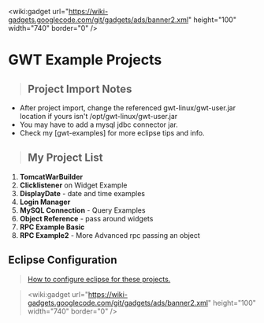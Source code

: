 
&lt;wiki:gadget url="https://wiki-gadgets.googlecode.com/git/gadgets/ads/banner2.xml" height="100" width="740" border="0" /&gt;

# GWT Example Projects #

> ## Project Import Notes ##
  * After project import, change the referenced gwt-linux/gwt-user.jar location if yours isn't /opt/gwt-linux/gwt-user.jar
  * You may have to add a mysql jdbc connector jar.
  * Check my [gwt-examples] for more eclipse tips and info.

> ## My Project List ##

  1. **TomcatWarBuilder**
  1. **Clicklistener** on Widget Example
  1. **DisplayDate** - date and time examples
  1. **Login Manager**
  1. **MySQL Connection** - Query Examples
  1. **Object Reference** - pass around widgets
  1. **RPC Example Basic**
  1. **RPC Example2** - More Advanced rpc passing an object


## Eclipse Configuration ##
> [How to configure eclipse for these projects.](gwtEclipseFaqs.md)


> &lt;wiki:gadget url="https://wiki-gadgets.googlecode.com/git/gadgets/ads/banner2.xml" height="100" width="740" border="0" /&gt;

